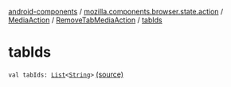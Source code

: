 [android-components](../../../index.md) / [mozilla.components.browser.state.action](../../index.md) / [MediaAction](../index.md) / [RemoveTabMediaAction](index.md) / [tabIds](./tab-ids.md)

# tabIds

`val tabIds: `[`List`](https://kotlinlang.org/api/latest/jvm/stdlib/kotlin.collections/-list/index.html)`<`[`String`](https://kotlinlang.org/api/latest/jvm/stdlib/kotlin/-string/index.html)`>` [(source)](https://github.com/mozilla-mobile/android-components/blob/master/components/browser/state/src/main/java/mozilla/components/browser/state/action/BrowserAction.kt#L429)